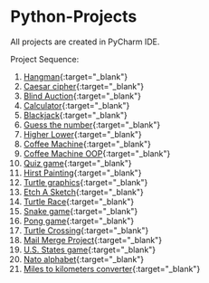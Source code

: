 # Python-Projects
All projects are created in PyCharm IDE.

Project Sequence:

1. [Hangman](https://github.com/ArkaKarmoker/Python-Projects/tree/main/Hangman){:target="_blank"}
2. [Caesar cipher](https://github.com/ArkaKarmoker/Python-Projects/tree/main/Caesar%20cipher){:target="_blank"}
3. [Blind Auction](https://github.com/ArkaKarmoker/Python-Projects/tree/main/Blind%20Auction){:target="_blank"}
4. [Calculator](https://github.com/ArkaKarmoker/Python-Projects/tree/main/Calculator){:target="_blank"}
5. [Blackjack](https://github.com/ArkaKarmoker/Python-Projects/tree/main/Blackjack){:target="_blank"}
6. [Guess the number](https://github.com/ArkaKarmoker/Python-Projects/tree/main/Guess%20the%20number){:target="_blank"}
7. [Higher Lower](https://github.com/ArkaKarmoker/Python-Projects/tree/main/Higher%20Lower){:target="_blank"}
8. [Coffee Machine](https://github.com/ArkaKarmoker/Python-Projects/tree/main/Coffee%20Machine){:target="_blank"}
9. [Coffee Machine OOP](https://github.com/ArkaKarmoker/Python-Projects/tree/main/Coffee%20Machine%20OOP){:target="_blank"}
10. [Quiz game](https://github.com/ArkaKarmoker/Python-Projects/tree/main/Quiz%20game){:target="_blank"}
11. [Hirst Painting](https://github.com/ArkaKarmoker/Python-Projects/tree/main/Hirst%20Painting){:target="_blank"}
12. [Turtle graphics](https://github.com/ArkaKarmoker/Python-Projects/tree/main/Turtle%20graphics){:target="_blank"}
13. [Etch A Sketch](https://github.com/ArkaKarmoker/Python-Projects/tree/main/Etch%20A%20Sketch){:target="_blank"}
14. [Turtle Race](https://github.com/ArkaKarmoker/Python-Projects/tree/main/Turtle%20Race){:target="_blank"}
15. [Snake game](https://github.com/ArkaKarmoker/Python-Projects/tree/main/Snake%20game){:target="_blank"}
16. [Pong game](https://github.com/ArkaKarmoker/Python-Projects/tree/main/Pong%20game){:target="_blank"}
17. [Turtle Crossing](https://github.com/ArkaKarmoker/Python-Projects/tree/main/Turtle%20Crossing){:target="_blank"}
18. [Mail Merge Project](https://github.com/ArkaKarmoker/Python-Projects/tree/main/Mail%20Merge%20Project){:target="_blank"}
19. [U.S. States game](https://github.com/ArkaKarmoker/Python-Projects/tree/main/U.S.%20States%20Game){:target="_blank"}
20. [Nato alphabet](https://github.com/ArkaKarmoker/Python-Projects/tree/main/NATO%20Alphabet){:target="_blank"}
21. [Miles to kilometers converter](https://github.com/ArkaKarmoker/Python-Projects/tree/main/Mile%20to%20Kilo%20Converter%20GUI){:target="_blank"}
